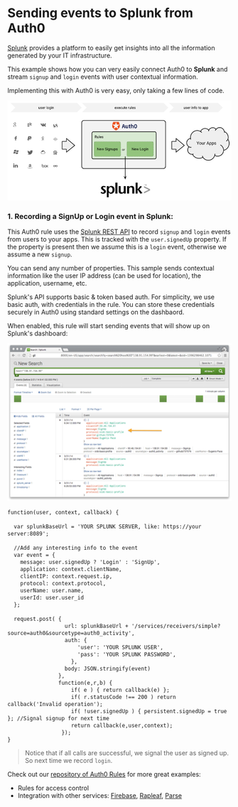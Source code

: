 # Sending events to Splunk from Auth0

[Splunk](http://splunk.com) provides a platform to easily get insights into all the information generated by your IT infrastructure.

This example shows how you can very easily connect Auth0 to __Splunk__ and stream `signup` and `login` events with user contextual information.

Implementing this with Auth0 is very easy, only taking a few lines of code.

![](media/articles/tutorials/splunk-dataflow.png)

### 1. Recording a __SignUp__ or __Login__ event in Splunk:

This Auth0 rule uses the [Splunk REST API](http://dev.splunk.com/view/rest-api-overview/SP-CAAADP8) to record `signup` and `login` events from users to your apps. This is tracked with the `user.signedUp` property. If the property is present then we assume this is a `login` event, otherwise we assume a new `signup`.

You can send any number of properties. This sample sends contextual information like the user IP address (can be used for location), the application, username, etc.

Splunk's API supports basic & token based auth. For simplicity, we use basic auth, with credentials in the rule. You can store these credentials securely in Auth0 using standard settings on the dashbaord.

When enabled, this rule will start sending events that will show up on Splunk's dashboard:

![](/media/articles/scenarios/splunk/splunk-dashbaord.png)

```
function(user, context, callback) {

  var splunkBaseUrl = 'YOUR SPLUNK SERVER, like: https://your server:8089';

  //Add any interesting info to the event
  var event = {
    message: user.signedUp ? 'Login' : 'SignUp',
    application: context.clientName,
    clientIP: context.request.ip,
    protocol: context.protocol,
    userName: user.name,
    userId: user.user_id
  };

  request.post( {
                  url: splunkBaseUrl + '/services/receivers/simple?source=auth0&sourcetype=auth0_activity',
                  auth: {
                      'user': 'YOUR SPLUNK USER',
                      'pass': 'YOUR SPLUNK PASSWORD',
                    },
                  body: JSON.stringify(event)
                },
                function(e,r,b) {
                    if( e ) { return callback(e) };
                    if( r.statusCode !== 200 ) return callback('Invalid operation');
                    if( !user.signedUp ) { persistent.signedUp = true }; //Signal signup for next time
                    return callback(e,user,context);
                 });
}
```
> Notice that if all calls are successful, we signal the user as signed up. So next time we record `login`.

Check out our [repository of Auth0 Rules](https://github.com/auth0/rules) for more great examples:

* Rules for access control
* Integration with other services: [Firebase](http://firebase.com), [Rapleaf](http://rapleaf.com), [Parse](http://parse.com)
